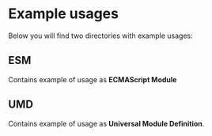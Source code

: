 # Example usages

Below you will find two directories with example usages:

## ESM
Contains example of usage as **ECMAScript Module**

## UMD
Contains example of usage as **Universal Module Definition**.
